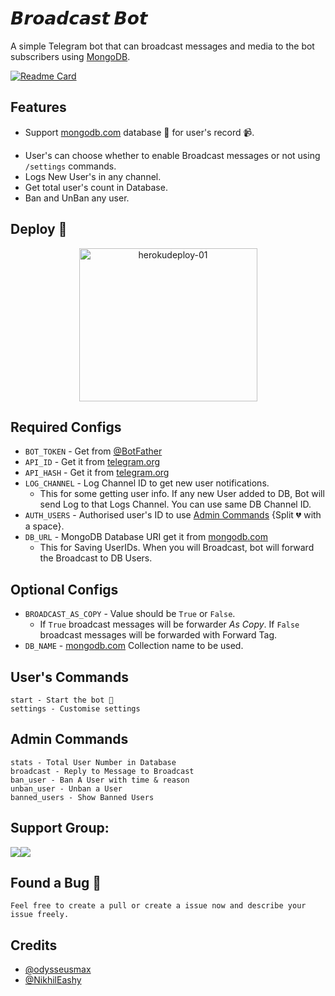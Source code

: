 # 𝘽𝙧𝙤𝙖𝙙𝙘𝙖𝙨𝙩 𝘽𝙤𝙩
A simple Telegram bot that can broadcast messages and media to the bot subscribers using [MongoDB](https://mongodb.com).

[![Readme Card](https://github-readme-stats.vercel.app/api/pin/?username=NACBots&repo=BroadcastBot&theme=flag-india)](https://github.com/nacbots/broadcastbot)

## Features
 - Support [mongodb.com](https://mongodb.com) database 📁 for user's record 📹.<p align="center">
 - User's can choose whether to enable Broadcast messages or not using `/settings` commands.
 - Logs New User's in any channel.
 - Get total user's count in Database. 
 - Ban and UnBan any user.

## Deploy 🚀

<p align="center">
    <a href="https://heroku.com/deploy?template=https://github.com/nacbots/BroadcastBot">
    <img src="https://github.com/nikhileashy/justfor_testing/blob/main/buttons/herokudeploy-01.svg" alt="herokudeploy-01" border="0" height="245" width="285"></a>
</p>

## Required Configs
 - `BOT_TOKEN` - Get from [@BotFather](https://t.me/BotFather)
 - `API_ID` - Get it from [telegram.org](https://my.telegram.org/auth)
 - `API_HASH` - Get it from [telegram.org](https://my.telegram.org/auth)
 - `LOG_CHANNEL` - Log Channel ID to get new user notifications.
	- This for some getting user info. If any new User added to DB, Bot will send Log to that Logs Channel. You can use same DB Channel ID.
 - `AUTH_USERS` - Authorised user's ID to use [Admin Commands](https://github.com/nacbots/broadcastbot-private#admin-commands) {Split 💔 with a space}.
 - `DB_URL` - MongoDB Database URI get it from [mongodb.com](https://mongodb.com)
	- This for Saving UserIDs. When you will Broadcast, bot will forward the Broadcast to DB Users.

## Optional Configs
- `BROADCAST_AS_COPY` - Value should be `True` or `False`.
	- If `True` broadcast messages will be forwarder *As Copy*. If `False` broadcast messages will be forwarded with Forward Tag.
 - `DB_NAME` - [mongodb.com](https://mongodb.com) Collection name to be used.

## User's Commands

```
start - Start the bot 🥲
settings - Customise settings
```

## Admin Commands

```
stats - Total User Number in Database
broadcast - Reply to Message to Broadcast
ban_user - Ban A User with time & reason
unban_user - Unban a User
banned_users - Show Banned Users
```

## Support Group:

<a href="https://t.me/NACBots"><img src="https://img.shields.io/badge/Telegram-Updates%20Channel-blue.svg?logo=telegram"></a><a href="https://t.me/n_a_c_bot_developers"><img src="https://img.shields.io/badge/Telegram-Support%20Group-blue.svg?logo=telegram"></a>

## Found a Bug 🐛

```Feel free to create a pull or create a issue now and describe your issue freely.```

## Credits
 - [@odysseusmax](https://github.com/odysseusmax)
 - [@NikhilEashy](https://github.com/nikhileashy)
